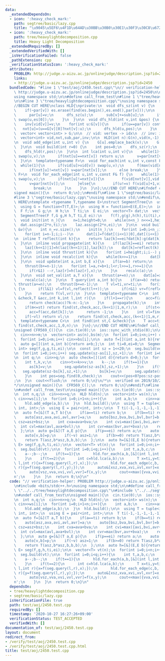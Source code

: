 ```yaml
---
data:
  _extendedDependsOn:
  - icon: ':heavy_check_mark:'
    path: segtree/basic/lazy.cpp
    title: "\u9045\u5EF6\u4F1D\u64AD\u30BB\u30B0\u30E1\u30F3\u30C8\u6728"
  - icon: ':heavy_check_mark:'
    path: tree/heavylightdecomposition.cpp
    title: Heavy Light Decomposition
  _extendedRequiredBy: []
  _extendedVerifiedWith: []
  _isVerificationFailed: false
  _pathExtension: cpp
  _verificationStatusIcon: ':heavy_check_mark:'
  attributes:
    PROBLEM: http://judge.u-aizu.ac.jp/onlinejudge/description.jsp?id=2450
    links:
    - http://judge.u-aizu.ac.jp/onlinejudge/description.jsp?id=2450
  bundledCode: "#line 1 \"test/aoj/2450.test.cpp\"\n// verification-helper: PROBLEM\
    \ http://judge.u-aizu.ac.jp/onlinejudge/description.jsp?id=2450\n\n#include <bits/stdc++.h>\n\
    using namespace std;\n\n#define call_from_test\n#line 1 \"tree/heavylightdecomposition.cpp\"\
    \n\n#line 3 \"tree/heavylightdecomposition.cpp\"\nusing namespace std;\n#endif\n\
    //BEGIN CUT HERE\nclass HLD{\nprivate:\n  void dfs_sz(int v) {\n    auto &es=G[v];\n\
    \    if(~par[v]) es.erase(find(es.begin(),es.end(),par[v]));\n\n    for(int &u:es){\n\
    \      par[u]=v;\n      dfs_sz(u);\n      sub[v]+=sub[u];\n      if(sub[u]>sub[es[0]])\
    \ swap(u,es[0]);\n    }\n  }\n\n  void dfs_hld(int v,int &pos) {\n    vid[v]=pos++;\n\
    \    inv[vid[v]]=v;\n    for(int u:G[v]){\n      if(u==par[v]) continue;\n   \
    \   nxt[u]=(u==G[v][0]?nxt[v]:u);\n      dfs_hld(u,pos);\n    }\n  }\n\npublic:\n\
    \  vector< vector<int> > G;\n\n  // vid: vertex -> idx\n  // inv: idx -> vertex\n\
    \  vector<int> vid,nxt,sub,par,inv;\n\n  HLD(int n):G(n),vid(n,-1),nxt(n),sub(n,1),par(n,-1),inv(n){}\n\
    \n  void add_edge(int u,int v) {\n    G[u].emplace_back(v);\n    G[v].emplace_back(u);\n\
    \  }\n\n  void build(int r=0) {\n    int pos=0;\n    dfs_sz(r);\n    nxt[r]=r;\n\
    \    dfs_hld(r,pos);\n  }\n\n  int lca(int u,int v){\n    while(1){\n      if(vid[u]>vid[v])\
    \ swap(u,v);\n      if(nxt[u]==nxt[v]) return u;\n      v=par[nxt[v]];\n    }\n\
    \  }\n\n  template<typename F>\n  void for_each(int u,int v,const F& f) {\n  \
    \  while(1){\n      if(vid[u]>vid[v]) swap(u,v);\n      f(max(vid[nxt[v]],vid[u]),vid[v]+1);\n\
    \      if(nxt[u]!=nxt[v]) v=par[nxt[v]];\n      else break;\n    }\n  }\n\n  template<typename\
    \ F>\n  void for_each_edge(int u,int v,const F& f) {\n    while(1){\n      if(vid[u]>vid[v])\
    \ swap(u,v);\n      if(nxt[u]!=nxt[v]){\n        f(vid[nxt[v]],vid[v]+1);\n  \
    \      v=par[nxt[v]];\n      }else{\n        if(u!=v) f(vid[u]+1,vid[v]+1);\n\
    \        break;\n      }\n    }\n  }\n};\n//END CUT HERE\n#ifndef call_from_test\n\
    signed main(){\n  return 0;\n};\n#endif\n#line 1 \"segtree/basic/lazy.cpp\"\n\n\
    #line 3 \"segtree/basic/lazy.cpp\"\nusing namespace std;\n#endif\n//BEGIN CUT\
    \ HERE\ntemplate <typename T,typename E>\nstruct SegmentTree{\n  using F = function<T(T,T)>;\n\
    \  using G = function<T(T,E)>;\n  using H = function<E(E,E)>;\n  int n,height;\n\
    \  F f;\n  G g;\n  H h;\n  T ti;\n  E ei;\n  vector<T> dat;\n  vector<E> laz;\n\
    \  SegmentTree(F f,G g,H h,T ti,E ei):\n    f(f),g(g),h(h),ti(ti),ei(ei){}\n\n\
    \  void init(int n_){\n    n=1;height=0;\n    while(n<n_) n<<=1,height++;\n  \
    \  dat.assign(2*n,ti);\n    laz.assign(2*n,ei);\n  }\n\n  void build(const vector<T>\
    \ &v){\n    int n_=v.size();\n    init(n_);\n    for(int i=0;i<n_;i++) dat[n+i]=v[i];\n\
    \    for(int i=n-1;i;i--)\n      dat[i]=f(dat[(i<<1)|0],dat[(i<<1)|1]);\n  }\n\
    \n  inline T reflect(int k){\n    return laz[k]==ei?dat[k]:g(dat[k],laz[k]);\n\
    \  }\n\n  inline void propagate(int k){\n    if(laz[k]==ei) return;\n    laz[(k<<1)|0]=h(laz[(k<<1)|0],laz[k]);\n\
    \    laz[(k<<1)|1]=h(laz[(k<<1)|1],laz[k]);\n    dat[k]=reflect(k);\n    laz[k]=ei;\n\
    \  }\n\n  inline void thrust(int k){\n    for(int i=height;i;i--) propagate(k>>i);\n\
    \  }\n\n  inline void recalc(int k){\n    while(k>>=1)\n      dat[k]=f(reflect((k<<1)|0),reflect((k<<1)|1));\n\
    \  }\n\n  void update(int a,int b,E x){\n    if(a>=b) return;\n    thrust(a+=n);\n\
    \    thrust(b+=n-1);\n    for(int l=a,r=b+1;l<r;l>>=1,r>>=1){\n      if(l&1) laz[l]=h(laz[l],x),l++;\n\
    \      if(r&1) --r,laz[r]=h(laz[r],x);\n    }\n    recalc(a);\n    recalc(b);\n\
    \  }\n\n  void set_val(int a,T x){\n    thrust(a+=n);\n    dat[a]=x;laz[a]=ei;\n\
    \    recalc(a);\n  }\n\n  T query(int a,int b){\n    if(a>=b) return ti;\n   \
    \ thrust(a+=n);\n    thrust(b+=n-1);\n    T vl=ti,vr=ti;\n    for(int l=a,r=b+1;l<r;l>>=1,r>>=1)\
    \ {\n      if(l&1) vl=f(vl,reflect(l++));\n      if(r&1) vr=f(reflect(--r),vr);\n\
    \    }\n    return f(vl,vr);\n  }\n\n  template<typename C>\n  int find(int st,C\
    \ &check,T &acc,int k,int l,int r){\n    if(l+1==r){\n      acc=f(acc,reflect(k));\n\
    \      return check(acc)?k-n:-1;\n    }\n    propagate(k);\n    int m=(l+r)>>1;\n\
    \    if(m<=st) return find(st,check,acc,(k<<1)|1,m,r);\n    if(st<=l and !check(f(acc,dat[k]))){\n\
    \      acc=f(acc,dat[k]);\n      return -1;\n    }\n    int vl=find(st,check,acc,(k<<1)|0,l,m);\n\
    \    if(~vl) return vl;\n    return find(st,check,acc,(k<<1)|1,m,r);\n  }\n\n\
    \  template<typename C>\n  int find(int st,C &check){\n    T acc=ti;\n    return\
    \ find(st,check,acc,1,0,n);\n  }\n};\n//END CUT HERE\n#ifndef call_from_test\n\
    \nsigned CFR569_C(){\n  cin.tie(0);\n  ios::sync_with_stdio(0);\n\n  int n,m;\n\
    \  cin>>n>>m;\n  vector<int> as(n),bs(m);\n  for(int i=0;i<n;i++) cin>>as[i];\n\
    \  for(int i=0;i<m;i++) cin>>bs[i];\n\n  auto f=[](int a,int b){return max(a,b);};\n\
    \  auto g=[](int a,int b){return a+b;};\n  int ti=0,ei=0;\n  SegmentTree<int,\
    \ int> seg(f,g,g,ti,ei);\n\n  const int sz = 1<<20;\n  seg.build(vector<int>(sz,0));\n\
    \n  for(int i=0;i<n;i++) seg.update(sz-as[i],sz,+1);\n  for(int i=0;i<m;i++) seg.update(sz-bs[i],sz,-1);\n\
    \n  int q;\n  cin>>q;\n  auto check=[](int d){return d>0;};\n  for(int i=0;i<q;i++){\n\
    \    int t,k,v;\n    cin>>t>>k>>v;\n    k--;\n    if(t==1){\n      seg.update(sz-as[k],sz,-1);\n\
    \      as[k]=v;\n      seg.update(sz-as[k],sz,+1);\n    }\n    if(t==2){\n   \
    \   seg.update(sz-bs[k],sz,+1);\n      bs[k]=v;\n      seg.update(sz-bs[k],sz,-1);\n\
    \    }\n    int pos=seg.find(0,check);\n    cout<<(pos<0?pos:sz-pos)<<\"\\n\"\
    ;\n  }\n  cout<<flush;\n  return 0;\n}\n/*\n  verified on 2019/10/28\n  https://codeforces.com/contest/1179/problem/C\n\
    */\n\nsigned main(){\n  CFR569_C();\n  return 0;\n}\n#endif\n#line 9 \"test/aoj/2450.test.cpp\"\
    \n#undef call_from_test\n\nsigned main(){\n  cin.tie(0);\n  ios::sync_with_stdio(0);\n\
    \n  int n,q;\n  cin>>n>>q;\n  HLD hld(n);\n  vector<int> ws(n);\n  for(int i=0;i<n;i++)\
    \ cin>>ws[i];\n  for(int i=0;i+1<n;i++){\n    int a,b;\n    cin>>a>>b;\n    a--;b--;\n\
    \    hld.add_edge(a,b);\n  }\n  hld.build();\n\n  using T = tuple<int, int, int,\
    \ int, int>;\n  using E = pair<int, int>;\n\n  T ti(-1,-1,-1,-1,-1);\n  E ei(-1,-(1e4+10));\n\
    \n  auto f=[&](T a,T b){\n    if(a==ti) return b;\n    if(b==ti) return a;\n\n\
    \    auto[asz,ava,avi,avl,avr]=a;\n    auto[bsz,bva,bvi,bvl,bvr]=b;\n\n    int\
    \ csz=asz+bsz;\n    int cva=ava+bva;\n    int cvi=max({avi,bvi,avr+bvl});\n  \
    \  int cvl=max(avl,ava+bvl);\n    int cvr=max(bvr,avr+bva);\n    return T(csz,cva,cvi,cvl,cvr);\n\
    \  };\n\n  auto g=[&](T a,E p){\n    if(p==ei) return a;\n    auto[asz,ava,avi,avl,avr]=a;\n\
    \    auto[v,b]=p;\n    if(~v) asz=1;\n    if(b>=0) return T(asz,b*asz,b*asz,b*asz,b*asz);\n\
    \    return T(asz,b*asz,b,b,b);\n  };\n\n  auto h=[&](E,E b){return b;};\n  SegmentTree<T,\
    \ E> seg(f,g,h,ti,ei);\n\n  vector<T> vt(n);\n  for(int i=0;i<n;i++) vt[hld.vid[i]]=g(ti,E(i,ws[i]));\n\
    \  seg.build(vt);\n\n  for(int i=0;i<q;i++){\n    int t,a,b,c;\n    cin>>t>>a>>b>>c;\n\
    \    a--;b--;\n    if(t==1){\n      hld.for_each(a,b,[&](int l,int r){seg.update(l,r,E(-1,c));});\n\
    \    }\n    if(t==2){\n      int c=hld.lca(a,b);\n      T x=ti,y=ti;\n      hld.for_each(c,a,[&](int\
    \ l,int r){x=f(seg.query(l,r),x);});\n      hld.for_each_edge(c,b,[&](int l,int\
    \ r){y=f(seg.query(l,r),y);});\n      auto&[xsz,xva,xvi,xvl,xvr]=x;\n      swap(xvl,xvr);\n\
    \      auto[vsz,vva,vvi,vvl,vvr]=f(x,y);\n      cout<<max({vva,vvi,vvl,vvr})<<'\\\
    n';\n    }\n  }\n  return 0;\n}\n"
  code: "// verification-helper: PROBLEM http://judge.u-aizu.ac.jp/onlinejudge/description.jsp?id=2450\n\
    \n#include <bits/stdc++.h>\nusing namespace std;\n\n#define call_from_test\n#include\
    \ \"../../tree/heavylightdecomposition.cpp\"\n#include \"../../segtree/basic/lazy.cpp\"\
    \n#undef call_from_test\n\nsigned main(){\n  cin.tie(0);\n  ios::sync_with_stdio(0);\n\
    \n  int n,q;\n  cin>>n>>q;\n  HLD hld(n);\n  vector<int> ws(n);\n  for(int i=0;i<n;i++)\
    \ cin>>ws[i];\n  for(int i=0;i+1<n;i++){\n    int a,b;\n    cin>>a>>b;\n    a--;b--;\n\
    \    hld.add_edge(a,b);\n  }\n  hld.build();\n\n  using T = tuple<int, int, int,\
    \ int, int>;\n  using E = pair<int, int>;\n\n  T ti(-1,-1,-1,-1,-1);\n  E ei(-1,-(1e4+10));\n\
    \n  auto f=[&](T a,T b){\n    if(a==ti) return b;\n    if(b==ti) return a;\n\n\
    \    auto[asz,ava,avi,avl,avr]=a;\n    auto[bsz,bva,bvi,bvl,bvr]=b;\n\n    int\
    \ csz=asz+bsz;\n    int cva=ava+bva;\n    int cvi=max({avi,bvi,avr+bvl});\n  \
    \  int cvl=max(avl,ava+bvl);\n    int cvr=max(bvr,avr+bva);\n    return T(csz,cva,cvi,cvl,cvr);\n\
    \  };\n\n  auto g=[&](T a,E p){\n    if(p==ei) return a;\n    auto[asz,ava,avi,avl,avr]=a;\n\
    \    auto[v,b]=p;\n    if(~v) asz=1;\n    if(b>=0) return T(asz,b*asz,b*asz,b*asz,b*asz);\n\
    \    return T(asz,b*asz,b,b,b);\n  };\n\n  auto h=[&](E,E b){return b;};\n  SegmentTree<T,\
    \ E> seg(f,g,h,ti,ei);\n\n  vector<T> vt(n);\n  for(int i=0;i<n;i++) vt[hld.vid[i]]=g(ti,E(i,ws[i]));\n\
    \  seg.build(vt);\n\n  for(int i=0;i<q;i++){\n    int t,a,b,c;\n    cin>>t>>a>>b>>c;\n\
    \    a--;b--;\n    if(t==1){\n      hld.for_each(a,b,[&](int l,int r){seg.update(l,r,E(-1,c));});\n\
    \    }\n    if(t==2){\n      int c=hld.lca(a,b);\n      T x=ti,y=ti;\n      hld.for_each(c,a,[&](int\
    \ l,int r){x=f(seg.query(l,r),x);});\n      hld.for_each_edge(c,b,[&](int l,int\
    \ r){y=f(seg.query(l,r),y);});\n      auto&[xsz,xva,xvi,xvl,xvr]=x;\n      swap(xvl,xvr);\n\
    \      auto[vsz,vva,vvi,vvl,vvr]=f(x,y);\n      cout<<max({vva,vvi,vvl,vvr})<<'\\\
    n';\n    }\n  }\n  return 0;\n}\n"
  dependsOn:
  - tree/heavylightdecomposition.cpp
  - segtree/basic/lazy.cpp
  isVerificationFile: true
  path: test/aoj/2450.test.cpp
  requiredBy: []
  timestamp: '2020-10-27 16:27:26+09:00'
  verificationStatus: TEST_ACCEPTED
  verifiedWith: []
documentation_of: test/aoj/2450.test.cpp
layout: document
redirect_from:
- /verify/test/aoj/2450.test.cpp
- /verify/test/aoj/2450.test.cpp.html
title: test/aoj/2450.test.cpp
---
```

